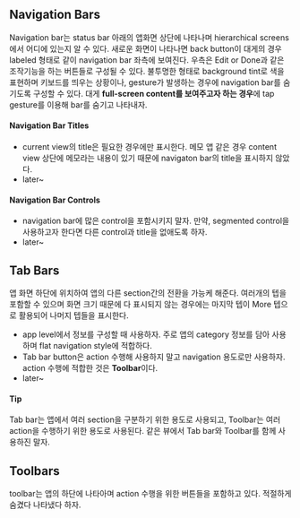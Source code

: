 ## Navigation Bars

Navigation bar는 status bar 아래의 앱화면 상단에 나타나며 hierarchical screens에서 어디에 있는지 알 수 있다. 새로운 화면이 나타나면 back button이 대게의 경우 labeled 형태로 같이 navigation bar 좌측에 보여진다. 우측은 Edit or Done과 같은 조작기능을 하는 버튼들로 구성될 수 있다. 불투명한 형태로 background tint로 색을 표현하며 키보드를 띄우는 상황이나, gesture가 발생하는 경우에 navigation bar를 숨기도록 구성할 수 있다. 대게 **full-screen content를 보여주고자 하는 경우**에 tap gesture를 이용해 bar를 숨기고 나타내자.

#### Navigation Bar Titles

- current view의 title은 필요한 경우에만 표시한다. 메모 앱 같은 경우 content view 상단에 메모라는 내용이 있기 때문에 navigaton bar의 title을 표시하지 않았다.
- later~



#### Navigation Bar Controls

- navigation bar에 많은 control을 포함시키지 말자. 만약, segmented control을 사용하고자 한다면 다른 control과 title을 없애도록 하자.
- later~



## Tab Bars

앱 화면 하단에 위치하여 앱의 다른 section간의 전환을 가능케 해준다. 여러개의 텝을 포함할 수 있으며 화면 크기 때문에 다 표시되지 않는 경우에는 마지막 텝이 More 텝으로 활용되어 나머지 텝들을 표시한다.

- app level에서 정보를 구성할 때 사용하자. 주로 앱의 category 정보를 담아 사용하며 flat navigation style에 적합하다.
- Tab bar button은 action 수행해 사용하지 말고 navigation 용도로만 사용하자. action 수행에 적합한 것은 **Toolbar**이다.
- later~

#### Tip

Tab bar는 앱에서 여러 section을 구분하기 위한 용도로 사용되고, Toolbar는 여러 action을 수행하기 위한 용도로 사용된다. 같은 뷰에서 Tab bar와 Toolbar를 함께 사용하진 말자.



## Toolbars

toolbar는 앱의 하단에 나타아며 action 수행을 위한 버튼들을 포함하고 있다. 적절하게 숨겼다 나타냈다 하자.


